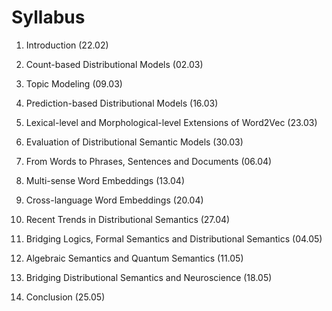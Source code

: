 # Syllabus #

1. Introduction (22.02)

2.	Count-based Distributional Models (02.03)

3.	Topic Modeling (09.03)

4.	Prediction-based Distributional Models (16.03)

5.	Lexical-level and Morphological-level Extensions of Word2Vec (23.03)

6.	Evaluation of Distributional Semantic Models (30.03)

7.	From Words to Phrases, Sentences and Documents (06.04)

8.	Multi-sense Word Embeddings (13.04)

9.	Cross-language Word Embeddings (20.04)

10.	Recent Trends in Distributional Semantics (27.04)

11.	Bridging Logics, Formal Semantics and Distributional Semantics (04.05)

12.	Algebraic Semantics and Quantum Semantics (11.05)

13.	Bridging Distributional Semantics and Neuroscience (18.05)

14.	Conclusion (25.05)
